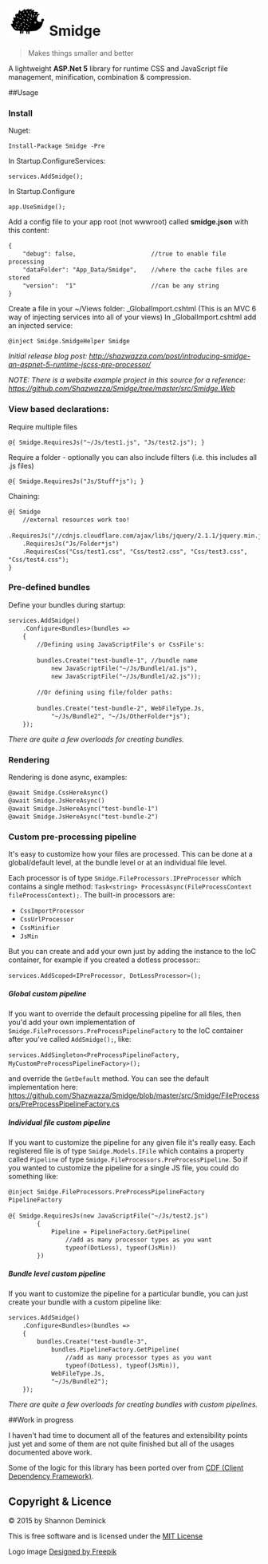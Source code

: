![Smidge](assets/logo2.png?raw=true) Smidge
======

> Makes things smaller and better

A lightweight **ASP.Net 5** library for runtime CSS and JavaScript file management, minification, combination & compression. 

##Usage

### Install

Nuget:

    Install-Package Smidge -Pre

In Startup.ConfigureServices:

    services.AddSmidge();
    
In Startup.Configure

    app.UseSmidge();

Add a config file to your app root (not wwwroot) called **smidge.json** with this content:

    {
        "debug": false,                     //true to enable file processing
        "dataFolder": "App_Data/Smidge",    //where the cache files are stored
        "version":  "1"                     //can be any string
    }

Create a file in your ~/Views folder:  _GlobalImport.cshtml
(This is an MVC 6 way of injecting services into all of your views)
In _GlobalImport.cshtml add an injected service:

    @inject Smidge.SmidgeHelper Smidge

_Initial release blog post: http://shazwazza.com/post/introducing-smidge-an-aspnet-5-runtime-jscss-pre-processor/_

_NOTE: There is a website example project in this source for a reference: https://github.com/Shazwazza/Smidge/tree/master/src/Smidge.Web_

### View based declarations:

Require multiple files

    @{ Smidge.RequiresJs("~/Js/test1.js", "Js/test2.js"); }

Require a folder - optionally you can also include filters (i.e. this includes all .js files)

    @{ Smidge.RequiresJs("Js/Stuff*js"); }

Chaining:

    @{ Smidge
        //external resources work too!
        .RequiresJs("//cdnjs.cloudflare.com/ajax/libs/jquery/2.1.1/jquery.min.js")
        .RequiresJs("Js/Folder*js")
        .RequiresCss("Css/test1.css", "Css/test2.css", "Css/test3.css", "Css/test4.css");  
    }

### Pre-defined bundles

Define your bundles during startup:

    services.AddSmidge()
        .Configure<Bundles>(bundles =>
        {
            //Defining using JavaScriptFile's or CssFile's:

            bundles.Create("test-bundle-1", //bundle name
                new JavaScriptFile("~/Js/Bundle1/a1.js"),
                new JavaScriptFile("~/Js/Bundle1/a2.js"));

            //Or defining using file/folder paths:

            bundles.Create("test-bundle-2", WebFileType.Js, 
                "~/Js/Bundle2", "~/Js/OtherFolder*js");
        });

_There are quite a few overloads for creating bundles._

### Rendering

Rendering is done async, examples:

    @await Smidge.CssHereAsync()
    @await Smidge.JsHereAsync()
    @await Smidge.JsHereAsync("test-bundle-1")
    @await Smidge.JsHereAsync("test-bundle-2")

### Custom pre-processing pipeline

It's easy to customize how your files are processed. This can be done at a global/default level, at the bundle level or at an individual file level.

Each processor is of type `Smidge.FileProcessors.IPreProcessor` which contains a single method: `Task<string> ProcessAsync(FileProcessContext fileProcessContext);`. The built-in processors are:

* `CssImportProcessor`
* `CssUrlProcessor`
* `CssMinifier`
* `JsMin`

But you can create and add your own just by adding the instance to the IoC container, for example if you created a dotless processor::

`services.AddScoped<IPreProcessor, DotLessProcessor>();`

##### Global custom pipeline

If you want to override the default processing pipeline for all files, then you'd add your own implementation of `Smidge.FileProcessors.PreProcessPipelineFactory` to the IoC container after you've called `AddSmidge();`, like:

`services.AddSingleton<PreProcessPipelineFactory, MyCustomPreProcessPipelineFactory>();`

and override the `GetDefault` method. You can see the default implementation here: https://github.com/Shazwazza/Smidge/blob/master/src/Smidge/FileProcessors/PreProcessPipelineFactory.cs

##### Individual file custom pipeline 

If you want to customize the pipeline for any given file it's really easy. Each registered file is of type `Smidge.Models.IFile` which contains a property called `Pipeline` of type `Smidge.FileProcessors.PreProcessPipeline`. So if you wanted to customize the pipeline for a single JS file, you could do something like:

    @inject Smidge.FileProcessors.PreProcessPipelineFactory PipelineFactory
    
    @{ Smidge.RequiresJs(new JavaScriptFile("~/Js/test2.js")
            {
                Pipeline = PipelineFactory.GetPipeline(
                    //add as many processor types as you want
                    typeof(DotLess), typeof(JsMin))
            })

##### Bundle level custom pipeline

If you want to customize the pipeline for a particular bundle, you can just create your bundle with a custom pipeline like:

    services.AddSmidge()
        .Configure<Bundles>(bundles =>
        {                   
            bundles.Create("test-bundle-3", 
                bundles.PipelineFactory.GetPipeline(
                    //add as many processor types as you want
                    typeof(DotLess), typeof(JsMin)), 
                WebFileType.Js, 
                "~/Js/Bundle2");
        });
        
_There are quite a few overloads for creating bundles with custom pipelines._

##Work in progress

I haven't had time to document all of the features and extensibility points just yet and some of them are not quite finished but all of the usages documented above work.

Some of the logic for this library has been ported over from [CDF (Client Dependency Framework)](https://github.com/Shazwazza/ClientDependency).

## Copyright & Licence

&copy; 2015 by Shannon Deminick

This is free software and is licensed under the [MIT License](http://opensource.org/licenses/MIT)

Logo image <a href="http://www.freepik.com">Designed by Freepik</a>
